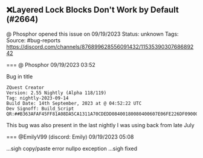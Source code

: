 ## ❌Layered Lock Blocks Don't Work by Default (#2664)
@ Phosphor opened this issue on 09/19/2023
Status: unknown
Tags: 
Source: #bug-reports https://discord.com/channels/876899628556091432/1153539030768689242


=== @ Phosphor 09/19/2023 03:52

Bug in title
```
ZQuest Creator
Version: 2.55 Nightly (Alpha 118/119)
Tag: nightly-2023-09-14
Build Date: 14th September, 2023 at @ 04:52:22 UTC
Dev Signoff: Build_Script
QR:##B363AFAF45FF81A08DA5CA1311A70CDEDD08400180080400607E06FE226DF0900043020400BF8201128E5864E00000000000D0B2F41E0000000000000000000000000000000001000000000000000000098083E61F080000000000000000000000000000##
```
This bug was also present in the last nightly I was using back from late July

=== @EmilyV99 (discord: Emily) 09/19/2023 05:08

...sigh
copy/paste error
nullpo exception
...sigh
fixed
